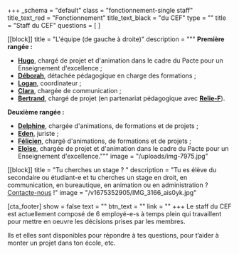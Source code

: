 +++
_schema = "default"
class = "fonctionnement-single staff"
title_text_red = "Fonctionnement"
title_text_black = "du CEF"
type = ""
title = "Staff du CEF"
questions = [ ]

[[block]]
title = "L'équipe (de gauche à droite)"
description = """
**Première rangée :**

* **[Hugo](mailto:hugo@lecef.org)**, chargé de projet et d'animation dans le cadre du Pacte pour un Enseignement d'excellence ;
* [**Déborah**](mailto:deborah@lecef.org "deborah@lecef.org"), détachée pédagogique en charge des formations ;
* [**Logan**](mailto:logan@lecef.org "logan@lecef.org"), coordinateur ;
* [**Clara**](mailto:clara@lecef.org "cef.clara@gmail.com"), chargée de communication ;
* [**Bertrand**](mailto:bertrand@lecef.org), chargé de projet (en partenariat pédagogique avec [**Relie-F**](http://relie-f.be/)).

**Deuxième rangée :**

* **[Delphine](mailto:delphine@lecef.org)**, chargée d'animations, de formations et de projets ;
* [**Eden**](mailto:eden@lecef.org), juriste ;
* **[Félicien](mailto:félicien@lecef.org)**, chargé d'animations, de formations et de projets ;
* [**Eloïse**](mailto:eloise@lecef.org), chargée de projet et d'animation dans le cadre du Pacte pour un Enseignement d'excellence."""
image = "/uploads/img-7975.jpg"

[[block]]
title = "Tu cherches un stage ? "
description = "Tu es élève du secondaire ou étudiant-e et tu cherches un stage en droit, en communication, en bureautique, en animation ou en administration ? [Contacte-nous](/contact) !"
image = "/v1675352905/IMG_3166_ais0yk.jpg"

[cta_footer]
show = false
text = ""
btn_text = ""
link = ""
+++
Le staff du CEF est actuellement composé de 6 employé-e-s à temps plein qui travaillent pour mettre en oeuvre les décisions prises par les membres.

Ils et elles sont disponibles pour répondre à tes questions, pour t’aider à monter un projet dans ton école, etc.